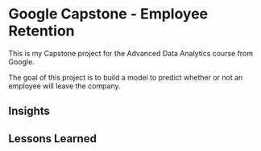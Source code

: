 # Google Capstone - Employee Retention

This is my Capstone project for the Advanced Data Analytics course from Google.

The goal of this project is to build a model to predict whether or not an employee will leave the company.

## Insights


## Lessons Learned
